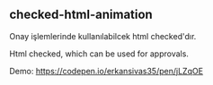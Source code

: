 ## checked-html-animation

Onay işlemlerinde kullanılabilcek html checked'dır.

Html checked, which can be used for approvals.

Demo: https://codepen.io/erkansivas35/pen/jLZqOE
